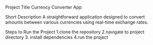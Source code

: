 Project Title
Currency Converter App

Short Description
A straightforward application designed to convert amounts between various currencies using real-time exchange rates.

Steps to Run the Project
1.clone the repository
2.navigate to project directory
3. install dependencies
4.run the project
